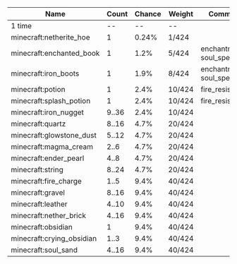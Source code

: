 | Name                      | Count | Chance | Weight | Comment                  |
| ------------------------- | ----- | ------ | ------ | ------------------------ |
| 1 time                    |    -- |     -- |     -- |                          |
| minecraft:netherite_hoe   |     1 |  0.24% |  1/424 |                          |
| minecraft:enchanted_book  |     1 |   1.2% |  5/424 | enchantments: soul_speed |
| minecraft:iron_boots      |     1 |   1.9% |  8/424 | enchantments: soul_speed |
| minecraft:potion          |     1 |   2.4% | 10/424 | fire_resistance          |
| minecraft:splash_potion   |     1 |   2.4% | 10/424 | fire_resistance          |
| minecraft:iron_nugget     | 9..36 |   2.4% | 10/424 |                          |
| minecraft:quartz          | 8..16 |   4.7% | 20/424 |                          |
| minecraft:glowstone_dust  | 5..12 |   4.7% | 20/424 |                          |
| minecraft:magma_cream     |  2..6 |   4.7% | 20/424 |                          |
| minecraft:ender_pearl     |  4..8 |   4.7% | 20/424 |                          |
| minecraft:string          | 8..24 |   4.7% | 20/424 |                          |
| minecraft:fire_charge     |  1..5 |   9.4% | 40/424 |                          |
| minecraft:gravel          | 8..16 |   9.4% | 40/424 |                          |
| minecraft:leather         | 4..10 |   9.4% | 40/424 |                          |
| minecraft:nether_brick    | 4..16 |   9.4% | 40/424 |                          |
| minecraft:obsidian        |     1 |   9.4% | 40/424 |                          |
| minecraft:crying_obsidian |  1..3 |   9.4% | 40/424 |                          |
| minecraft:soul_sand       | 4..16 |   9.4% | 40/424 |                          |